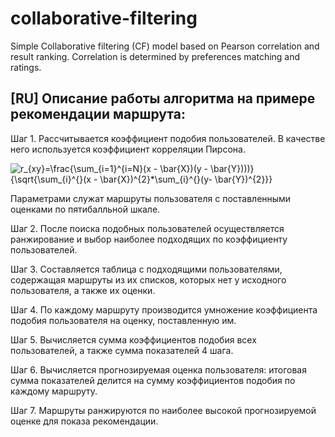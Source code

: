 # collaborative-filtering
Simple Collaborative filtering (CF) model based on Pearson correlation and result ranking. Correlation is determined by preferences matching and ratings.

## [RU] Описание работы алгоритма на примере рекомендации маршрута:
Шаг 1. Рассчитывается коэффициент подобия пользователей. В качестве него используется коэффициент корреляции Пирсона.

<img src="//latex.codecogs.com/png.latex?r_{xy}=\frac{\sum_{i=1}^{i=N}(x&space;-&space;\bar{X})(y&space;-&space;\bar{Y})))}{\sqrt{\sum_{i}^{}(x&space;-&space;\bar{X})^{2}*\sum_{i}^{}(y-&space;\bar{Y})^{2}}}" title="r_{xy}=\frac{\sum_{i=1}^{i=N}(x - \bar{X})(y - \bar{Y})))}{\sqrt{\sum_{i}^{}(x - \bar{X})^{2}*\sum_{i}^{}(y- \bar{Y})^{2}}}" />

Параметрами служат маршруты пользователя с поставленными оценками по пятибалльной шкале.

Шаг 2. После поиска подобных пользователей осуществляется ранжирование и выбор наиболее подходящих по коэффициенту пользователей.

Шаг 3. Составляется таблица с подходящими пользователями, содержащая маршруты из их списков, которых нет у исходного пользователя, а также их оценки.

Шаг 4. По каждому маршруту производится умножение коэффициента подобия пользователя на оценку, поставленную им.

Шаг 5. Вычисляется сумма коэффициентов подобия всех пользователей, а также сумма показателей 4 шага.

Шаг 6. Вычисляется прогнозируемая оценка пользователя: итоговая сумма показателей делится на сумму коэффициентов подобия по каждому маршруту.

Шаг 7. Маршруты ранжируются по наиболее высокой прогнозируемой оценке для показа рекомендации.
